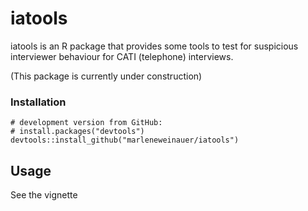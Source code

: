 # iatools

iatools is an R package that provides some tools to test for suspicious interviewer behaviour for CATI (telephone) interviews.

(This package is currently under construction)

### Installation

```
# development version from GitHub:
# install.packages("devtools")
devtools::install_github("marleneweinauer/iatools")
```

## Usage

See the vignette
